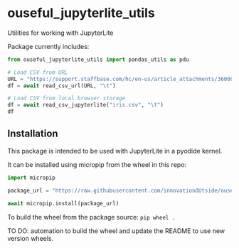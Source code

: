 # ouseful_jupyterlite_utils

Utilities for working with JupyterLite

Package currently includes:

```python
from ouseful_jupyterlite_utils import pandas_utils as pdu

# Load CSV from URL
URL = "https://support.staffbase.com/hc/en-us/article_attachments/360009197031/username.csv"
df = await read_csv_url(URL, "\t")

# Load CSV from local browser storage
df = await read_csv_jupyterlite("iris.csv", "\t")
df
```

## Installation

This package is intended to be used with JupyterLite in a pyodide kernel.

It can be installed using micropip from the wheel in this repo:

```python
import micropip

package_url = "https://raw.githubusercontent.com/innovationOUtside/ouseful_jupyterlite_utils/main/ouseful_jupyterlite_utils-0.0.1-py3-none-any.whl"

await micropip.install(package_url)
```

To build the wheel from the package source: `pip wheel .`

TO DO: automation to build the wheel and update the README to use new version wheels.